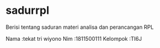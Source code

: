 # sadurrpl
Berisi tentang saduran materi analisa dan perancangan RPL


Nama :tekat tri wiyono
Nim :1811500111
Kelompok :TI6J
